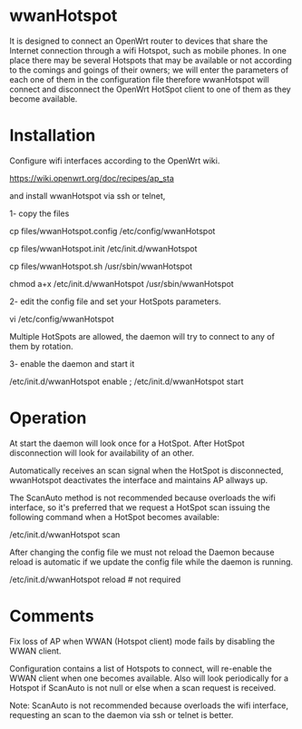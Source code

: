 # wwanHotspot

It is designed to connect an OpenWrt router to devices that share the Internet connection through a wifi Hotspot, such as mobile phones. In one place there may be several Hotspots that may be available or not according to the comings and goings of their owners; we will enter the parameters of each one of them in the configuration file therefore wwanHotspot will connect and disconnect the OpenWrt HotSpot client to one of them as they become available.

# Installation
Configure wifi interfaces according to the OpenWrt wiki.

https://wiki.openwrt.org/doc/recipes/ap_sta

and install wwanHotspot via ssh or telnet,

1- copy the files

cp files/wwanHotspot.config /etc/config/wwanHotspot

cp files/wwanHotspot.init /etc/init.d/wwanHotspot

cp files/wwanHotspot.sh /usr/sbin/wwanHotspot

chmod a+x /etc/init.d/wwanHotspot /usr/sbin/wwanHotspot

2- edit the config file and set your HotSpots parameters.

vi /etc/config/wwanHotspot

Multiple HotSpots are allowed, the daemon will try to connect to any of them by rotation.

3- enable the daemon and start it

/etc/init.d/wwanHotspot enable ; /etc/init.d/wwanHotspot start

# Operation

At start the daemon will look once for a HotSpot.
After HotSpot disconnection will look for availability of an other.

Automatically receives an scan signal when the HotSpot is disconnected, wwanHotspot deactivates the interface and maintains AP allways up.

The ScanAuto method is not recommended because overloads the wifi interface, so it's preferred that we request a HotSpot scan issuing the following command when a HotSpot becomes available:

/etc/init.d/wwanHotspot scan

After changing the config file we must not reload the Daemon because reload is automatic if we update the config file while the daemon is running.

/etc/init.d/wwanHotspot reload # not required

# Comments

Fix loss of AP when WWAN (Hotspot client) mode fails by disabling the WWAN client.

Configuration contains a list of Hotspots to connect, will re-enable the WWAN client when one becomes available. Also will look periodically for a Hotspot if ScanAuto is not null or else when a scan request is received.

Note: ScanAuto is not recommended because overloads the wifi interface, requesting an scan to the daemon via ssh or telnet is better.
